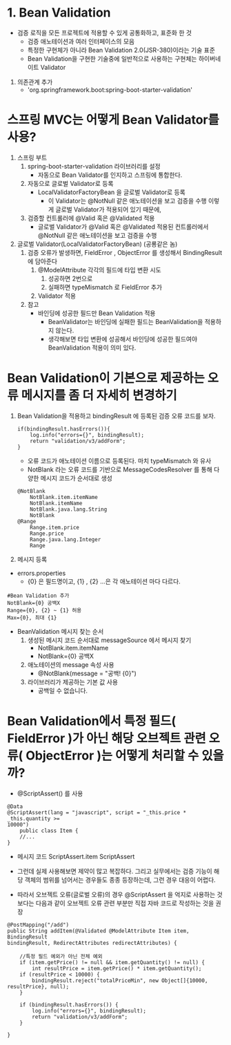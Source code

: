 # 1. Bean Validation
- 검증 로직을 모든 프로젝트에 적용할 수 있게 공통화하고, 표준화 한 것
    - 검증 애노테이션과 여러 인터페이스의 모음
    - 특정한 구현체가 아니라 Bean Validation 2.0(JSR-380)이라는 기술 표준
    - Bean Validation을 구현한 기술중에 일반적으로 사용하는 구현체는 하이버네이트 Validator
1. 의존관계 추가
    - 'org.springframework.boot:spring-boot-starter-validation'

# 스프링 MVC는 어떻게 Bean Validator를 사용?
1. 스프링 부트 
    1. spring-boot-starter-validation 라이브러리를 설정
        - 자동으로 Bean Validator를 인지하고 스프링에 통합한다.
    2. 자동으로 글로벌 Validator로 등록
        - LocalValidatorFactoryBean 을 글로벌 Validator로 등록
            - 이 Validator는 @NotNull 같은 애노테이션을 보고 검증을 수행
            이렇게 글로벌 Validator가 적용되어 있기 때문에, 
    3. 검증할 컨트롤러에 @Valid 혹은 @Validated 적용
        - 글로벌 Validator가 @Valid 혹은 @Validated 적용된 컨트롤러에서 @NotNull 같은 애노테이션을 보고 검증을 수행
2. 글로벌 Validator(LocalValidatorFactoryBean) (공룡같은 놈)
    1. 검증 오류가 발생하면, FieldError , ObjectError 를 생성해서 BindingResult 에 담아준다
        1. @ModelAttribute 각각의 필드에 타입 변환 시도 
            1. 성공하면 2번으로
            2. 실패하면 typeMismatch 로 FieldError 추가 
        2. Validator 적용
    2. 참고
        - 바인딩에 성공한 필드만 Bean Validation 적용
            - BeanValidator는 바인딩에 실패한 필드는 BeanValidation을 적용하지 않는다.
            - 생각해보면 타입 변환에 성공해서 바인딩에 성공한 필드여야 BeanValidation 적용이 의미 있다.
# Bean Validation이 기본으로 제공하는 오류 메시지를 좀 더 자세히 변경하기

1. Bean Validation을 적용하고 bindingResult 에 등록된 검증 오류 코드를 보자.
    ```
    if(bindingResult.hasErrors()){
        log.info("errors={}", bindingResult);
        return "validation/v3/addForm";
    }
    ```
    - 오류 코드가 애노테이션 이름으로 등록된다. 마치 typeMismatch 와 유사
    - NotBlank 라는 오류 코드를 기반으로 MessageCodesResolver 를 통해 다양한 메시지 코드가 순서대로 생성
    ```
    @NotBlank
        NotBlank.item.itemName 
        NotBlank.itemName 
        NotBlank.java.lang.String 
        NotBlank
    @Range
        Range.item.price 
        Range.price 
        Range.java.lang.Integer 
        Range
    ```
2. 메시지 등록
- errors.properties
    - {0} 은 필드명이고, {1} , {2} ...은 각 애노테이션 마다 다르다.
```
#Bean Validation 추가 
NotBlank={0} 공백X 
Range={0}, {2} ~ {1} 허용 
Max={0}, 최대 {1}
```
- BeanValidation 메시지 찾는 순서
    1. 생성된 메시지 코드 순서대로 messageSource 에서 메시지 찾기
        - NotBlank.item.itemName 
        - NotBlank={0} 공백X 
    2. 애노테이션의 message 속성 사용 
        - @NotBlank(message = "공백! {0}") 
    3. 라이브러리가 제공하는 기본 값 사용 
        - 공백일 수 없습니다.

# Bean Validation에서 특정 필드( FieldError )가 아닌 해당 오브젝트 관련 오류( ObjectError )는 어떻게 처리할 수 있을까?

- @ScriptAssert() 를 사용
```
@Data
@ScriptAssert(lang = "javascript", script = "_this.price * _this.quantity >=
10000")
    public class Item {
    //...
}
```

- 메시지 코드
    ScriptAssert.item
    ScriptAssert

- 그런데 실제 사용해보면 제약이 많고 복잡하다. 그리고 실무에서는 검증 기능이 해당 객체의 범위를 넘어서는 경우들도 종종 등장하는데, 그런 경우 대응이 어렵다.

- 따라서 오브젝트 오류(글로벌 오류)의 경우 @ScriptAssert 을 억지로 사용하는 것 보다는 다음과 같이 오브젝트 오류 관련 부분만 직접 자바 코드로 작성하는 것을 권장

```
@PostMapping("/add")
public String addItem(@Validated @ModelAttribute Item item, BindingResult
bindingResult, RedirectAttributes redirectAttributes) {

    //특정 필드 예외가 아닌 전체 예외
    if (item.getPrice() != null && item.getQuantity() != null) {
        int resultPrice = item.getPrice() * item.getQuantity();
    if (resultPrice < 10000) {
        bindingResult.reject("totalPriceMin", new Object[]{10000,
resultPrice}, null);
    }

    if (bindingResult.hasErrors()) {
        log.info("errors={}", bindingResult);
        return "validation/v3/addForm";
    } 

}
```
